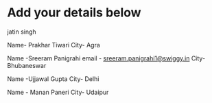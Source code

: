 # Add your details below
jatin singh

Name- Prakhar Tiwari
City- Agra

Name -Sreeram Panigrahi email - sreeram.panigrahi1@swiggy.in
City- Bhubaneswar

Name -Ujjawal Gupta
City- Delhi

Name - Manan Paneri
City- Udaipur


